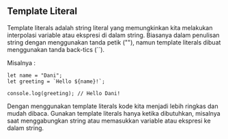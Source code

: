 ## Template Literal

Template literals adalah string literal yang memungkinkan kita melakukan interpolasi variable atau ekspresi di dalam string. Biasanya dalam penulisan string dengan menggunakan tanda petik (""), namun template literals dibuat menggunakan tanda back-tics (``).

Misalnya :

```
let name = "Dani";
let greeting = `Hello ${name}!`;

console.log(greeting); // Hello Dani!
```

Dengan menggunakan template literals kode kita menjadi lebih ringkas dan mudah dibaca. Gunakan template literals hanya ketika dibutuhkan, misalnya saat menggabungkan string atau memasukkan variable atau ekspresi ke dalam string.
